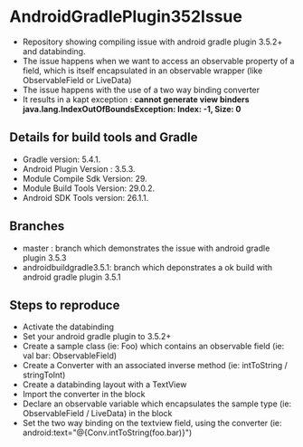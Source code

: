 # AndroidGradlePlugin352Issue
* Repository showing compiling issue with android gradle plugin 3.5.2+ and databinding.
* The issue happens when we want to access an observable property of a field, which is itself encapsulated in an observable wrapper (like ObservableField or LiveData)
* The issue happens with the use of a two way binding converter
* It results in a kapt exception : **cannot generate view binders java.lang.IndexOutOfBoundsException: Index: -1, Size: 0**

## Details for build tools and Gradle
* Gradle version: 5.4.1.
* Android Plugin Version : 3.5.3.
* Module Compile Sdk Version: 29.
* Module Build Tools Version: 29.0.2.
* Android SDK Tools version: 26.1.1.

## Branches
* master : branch which demonstrates the issue with android gradle plugin 3.5.3
* androidbuildgradle3.5.1: branch which deponstrates a ok build with android gradle plugin 3.5.1

## Steps to reproduce
* Activate the databinding
* Set your android gradle plugin to 3.5.2+
* Create a sample class (ie: Foo) which contains an observable field (ie: val bar: ObservableField<Int>)
* Create a Converter with an associated inverse method (ie: intToString / stringToInt)
* Create a databinding layout with a TextView
* Import the converter in the <data> block
* Declare an observable variable which encapsulates the sample type (ie: ObservableField<Foo> / LiveData<Foo>) in the <data> block
* Set the two way binding on the textview field, using the converter (ie: android:text="@{Conv.intToString(foo.bar)}")
